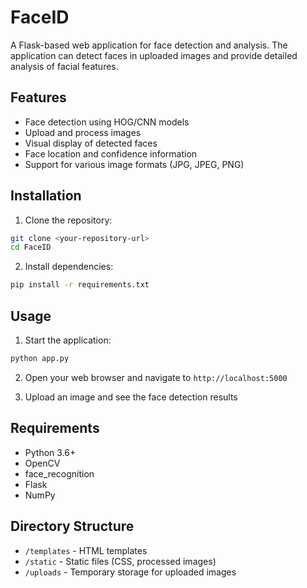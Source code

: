 # FaceID

A Flask-based web application for face detection and analysis. The application can detect faces in uploaded images and provide detailed analysis of facial features.

## Features

- Face detection using HOG/CNN models
- Upload and process images
- Visual display of detected faces
- Face location and confidence information
- Support for various image formats (JPG, JPEG, PNG)

## Installation

1. Clone the repository:
```bash
git clone <your-repository-url>
cd FaceID
```

2. Install dependencies:
```bash
pip install -r requirements.txt
```

## Usage

1. Start the application:
```bash
python app.py
```

2. Open your web browser and navigate to `http://localhost:5000`

3. Upload an image and see the face detection results

## Requirements

- Python 3.6+
- OpenCV
- face_recognition
- Flask
- NumPy

## Directory Structure

- `/templates` - HTML templates
- `/static` - Static files (CSS, processed images)
- `/uploads` - Temporary storage for uploaded images

